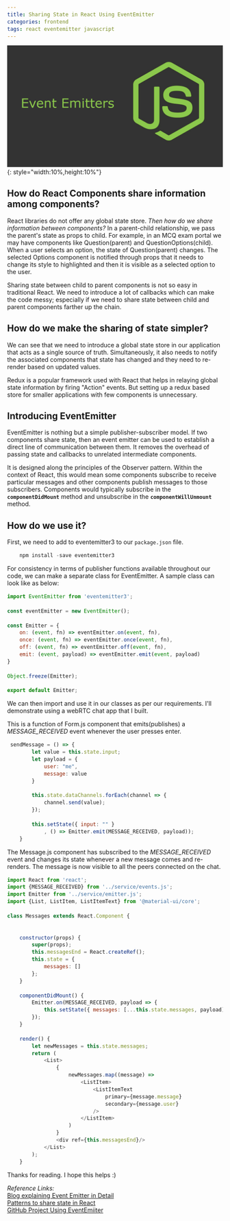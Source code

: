 ```yaml
---
title: Sharing State in React Using EventEmitter
categories: frontend
tags: react eventemitter javascript
---
```


![TitleImage](../assets/images/eventemitter.png)
{: style="width:10%,height:10%"}

## How do React Components share information among components? 
React libraries do not offer any global state store. 
*Then how do we share information between components?*
In a parent-child relationship, we pass the parent's state as props to child. For example, in an MCQ exam portal we may have components like Question(parent) and QuestionOptions(child). When a user selects an option, the state of Question(parent) changes. The selected Options component is notified through props that it needs to change its style to highlighted and then it is visible as a selected option to the user. 

Sharing state between child to parent components is not so easy in traditional React. We need to introduce a lot of callbacks which can make the code messy; especially if we need to share state between child and parent components farther up the chain.

## How do we make the sharing of state simpler?
We can see that we need to introduce a global state store in our application that acts as a single source of truth.
Simultaneously, it also needs to notify the associated components that state has changed and they need to re-render based on updated  values.

Redux is a popular framework used with React that helps in relaying global state information by firing "Action" events. But setting up a redux based store for smaller applications with few components is unnecessary.

## Introducing EventEmitter
EventEmitter is nothing but a simple publisher-subscriber model. If two components share state, then an event emitter can be used to establish a direct line of communication between them. It removes the overhead of passing state and callbacks to unrelated intermediate components.

It is designed along the principles of the Observer pattern. Within the context of React, this would mean some components subscribe to receive particular messages and other components publish messages to those subscribers. Components would typically subscribe in the **`componentDidMount`** method and unsubscribe in the **`componentWillUnmount`** method.

## How do we use it?
First, we need to add to eventemitter3 to our `package.json` file.
```javascript 
    npm install -save eventemitter3
```

For consistency in terms of publisher functions available throughout our code, we can make a separate class for EventEmitter.
A sample class can look like as below: 

```javascript
import EventEmitter from 'eventemitter3';

const eventEmitter = new EventEmitter();

const Emitter = {
    on: (event, fn) => eventEmitter.on(event, fn),
    once: (event, fn) => eventEmitter.once(event, fn),
    off: (event, fn) => eventEmitter.off(event, fn),
    emit: (event, payload) => eventEmitter.emit(event, payload)
}

Object.freeze(Emitter);

export default Emitter;
```

We can then import and use it in our classes as per our requirements. I'll demonstrate using a webRTC chat app that I built.

This is a function of Form.js component that emits(publishes) a *MESSAGE_RECEIVED* event whenever the user presses enter.
```javascript
 sendMessage = () => {
        let value = this.state.input;
        let payload = {
            user: "me",
            message: value
        }

        this.state.dataChannels.forEach(channel => {
            channel.send(value);
        });

        this.setState({ input: "" }
            , () => Emitter.emit(MESSAGE_RECEIVED, payload));
    }
```

The Message.js component has subscribed to the *MESSAGE_RECEIVED* event and changes its state whenever a new message comes and re-renders. The message is now visible to all the peers connected on the chat.

```javascript
import React from 'react';
import {MESSAGE_RECEIVED} from '../service/events.js';
import Emitter from '../service/emitter.js';
import {List, ListItem, ListItemText} from '@material-ui/core';

class Messages extends React.Component {


    constructor(props) {
        super(props);
        this.messagesEnd = React.createRef();
        this.state = {
            messages: []
        };
    }

    componentDidMount() {
        Emitter.on(MESSAGE_RECEIVED, payload => {
            this.setState({ messages: [...this.state.messages, payload] });
        });
    }

    render() {
        let newMessages = this.state.messages;
        return (
            <List>
                {
                    newMessages.map((message) =>
                        <ListItem>
                            <ListItemText
                                primary={message.message}
                                secondary={message.user}
                            />
                        </ListItem>
                    )
                }
                <div ref={this.messagesEnd}/>
            </List>
        );
    }
```

Thanks for reading. I hope this helps :) 

*Reference Links:* <br>
[Blog explaining Event Emitter in Detail](https://medium.com/@lolahef/react-event-emitter-9a3bb0c719) <br>
[Patterns to share state in React](https://www.javascriptstuff.com/component-communication/#6-observer-pattern) <br>
[GitHub Project Using EventEmiiter](https://github.com/priyapande/webRTC-signalling)
